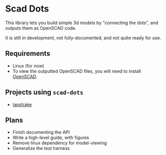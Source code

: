 # Scad Dots

This library lets you build simple 3d models by "connecting the dots", and outputs them as OpenSCAD code.

It is still in development, not fully-documented, and not quite ready for use.

## Requirements

* Linux (for now)
* To view the outputted OpenSCAD files, you will need to install [OpenSCAD](http://www.openscad.org/).

## Projects using `scad-dots`

* [lapstrake](https://github.com/e-matteson/lapstrake)

## Plans

* Finish documenting the API
* Write a high-level guide, with figures
* Remove linux dependency for model-viewing
* Generalize the test harness
